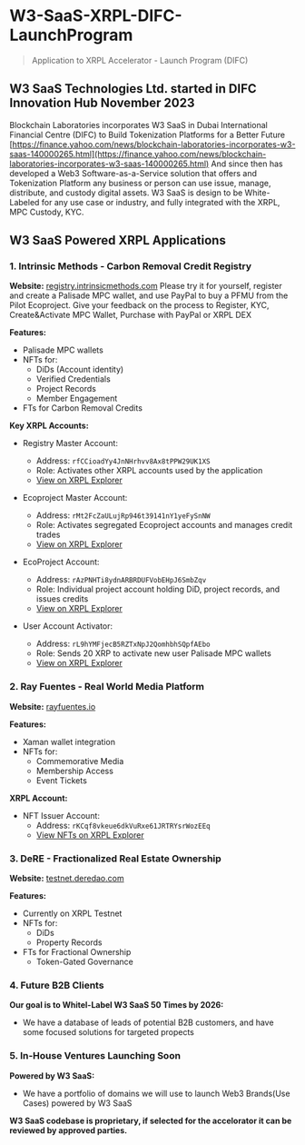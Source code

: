 # W3-SaaS-XRPL-DIFC-LaunchProgram
> Application to XRPL Accelerator - Launch Program (DIFC)

## W3 SaaS Technologies Ltd. started in DIFC Innovation Hub November 2023
Blockchain Laboratories incorporates W3 SaaS in Dubai International Financial Centre (DIFC) to Build Tokenization Platforms for a Better Future
[https://finance.yahoo.com/news/blockchain-laboratories-incorporates-w3-saas-140000265.html](https://finance.yahoo.com/news/blockchain-laboratories-incorporates-w3-saas-140000265.html)
And since then has developed a Web3 Software-as-a-Service solution that offers and Tokenization Platform any business or person can use issue, manage, distribute, and custody digital assets. W3 SaaS is design to be White-Labeled for any use case or industry, and fully integrated with the XRPL, MPC Custody, KYC.

## W3 SaaS Powered XRPL Applications

### 1. Intrinsic Methods - Carbon Removal Credit Registry
**Website:** [registry.intrinsicmethods.com](https://registry.intrinsicmethods.com/)
Please try it for yourself, register and create a Palisade MPC wallet, and use PayPal to buy a PFMU from the Pilot Ecoproject.
Give your feedback on the process to Register, KYC, Create&Activate MPC Wallet, Purchase with PayPal or XRPL DEX

**Features:**
- Palisade MPC wallets
- NFTs for:
  - DiDs (Account identity)
  - Verified Credentials
  - Project Records
  - Member Engagement
- FTs for Carbon Removal Credits

**Key XRPL Accounts:**
- Registry Master Account:
  - Address: `rfCCioadYy4JnNHrhvv8Ax8tPPW29UK1XS`
  - Role: Activates other XRPL accounts used by the application
  - [View on XRPL Explorer](https://xrplexplorer.com/explorer/rfCCioadYy4JnNHrhvv8Ax8tPPW29UK1XS)

- Ecoproject Master Account:
  - Address: `rMt2FcZaULujRp946t39141nY1yeFySnNW`
  - Role: Activates segregated Ecoproject accounts and manages credit trades
  - [View on XRPL Explorer](https://xrplexplorer.com/explorer/rMt2FcZaULujRp946t39141nY1yeFySnNW)

- EcoProject Account:
  - Address: `rAzPNHTi8ydnARBRDUFVobEHpJ6SmbZqv`
  - Role: Individual project account holding DiD, project records, and issues credits
  - [View on XRPL Explorer](https://xrplexplorer.com/explorer/rAzPNHTi8ydnARBRDUFVobEHpJ6SmbZqv)

- User Account Activator:
  - Address: `rL9hYMFjecB5RZTxNpJ2QomhbhSQpfAEbo`
  - Role: Sends 20 XRP to activate new user Palisade MPC wallets
  - [View on XRPL Explorer](https://xrplexplorer.com/explorer/rL9hYMFjecB5RZTxNpJ2QomhbhSQpfAEbo)

### 2. Ray Fuentes - Real World Media Platform
**Website:** [rayfuentes.io](https://rayfuentes.io/)

**Features:**
- Xaman wallet integration
- NFTs for:
  - Commemorative Media
  - Membership Access
  - Event Tickets

**XRPL Account:**
- NFT Issuer Account:
  - Address: `rKCqf8vkeue6dkVuRxe61JRTRYsrWozEEq`
  - [View NFTs on XRPL Explorer](https://xrplexplorer.com/en/nft-explorer?issuer=rKCqf8vkeue6dkVuRxe61JRTRYsrWozEEq)

### 3. DeRE - Fractionalized Real Estate Ownership
**Website:** [testnet.deredao.com](https://testnet.deredao.com/)

**Features:**
- Currently on XRPL Testnet
- NFTs for:
  - DiDs
  - Property Records
- FTs for Fractional Ownership
  - Token-Gated Governance

### 4. Future B2B Clients
**Our goal is to Whitel-Label W3 SaaS 50 Times by 2026:**
- We have a database of leads of potential B2B customers, and have some focused solutions for targeted propects

### 5. In-House Ventures Launching Soon
**Powered by W3 SaaS:**
- We have a portfolio of domains we will use to launch Web3 Brands(Use Cases) powered by W3 SaaS

**W3 SaaS codebase is proprietary, if selected for the accelorator it can be reviewed by approved parties.**
